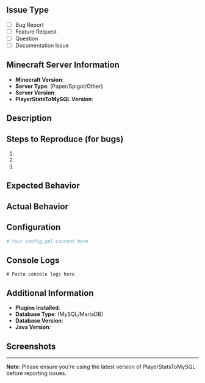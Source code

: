 ## Issue Type
- [ ] Bug Report
- [ ] Feature Request
- [ ] Question
- [ ] Documentation Issue

## Minecraft Server Information
- **Minecraft Version**: 
- **Server Type**: (Paper/Spigot/Other)
- **Server Version**: 
- **PlayerStatsToMySQL Version**: 

## Description
<!-- Provide a clear and concise description of the issue or feature request -->

## Steps to Reproduce (for bugs)
<!-- If this is a bug report, provide detailed steps to reproduce the issue -->
1. 
2. 
3. 

## Expected Behavior
<!-- What you expected to happen -->

## Actual Behavior
<!-- What actually happened -->

## Configuration
<!-- If relevant, include your config.yml (remove sensitive information like passwords) -->
```yaml
# Your config.yml content here
```

## Console Logs
<!-- Include relevant console logs. Use `logging.level: debug` in config for more detailed logs -->
```
# Paste console logs here
```

## Additional Information
<!-- Any other information that might be helpful -->
- **Plugins Installed**: 
- **Database Type**: (MySQL/MariaDB)
- **Database Version**: 
- **Java Version**: 

## Screenshots
<!-- If applicable, add screenshots to help explain the issue -->

---

**Note**: Please ensure you're using the latest version of PlayerStatsToMySQL before reporting issues. 